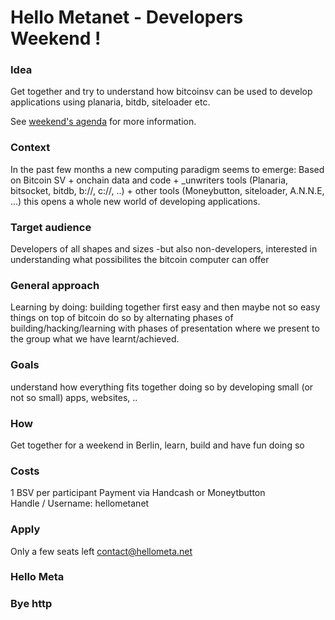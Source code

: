 # Hello Metanet - Developers Weekend !

### Idea
  Get together and try to understand how bitcoinsv can be used to develop applications using planaria, bitdb, siteloader etc.<br>
  
  See [weekend's agenda](weekend.md) for more information.

### Context
  In the past few months a new computing paradigm seems to emerge:
Based on Bitcoin SV + onchain data and code + _unwriters tools (Planaria, bitsocket, bitdb, b://, c://, ..) + other tools (Moneybutton, siteloader, A.N.N.E, ...) this opens a whole new world of developing applications.

### Target audience
Developers of all shapes and sizes -but also non-developers, interested in understanding what possibilites the bitcoin computer can offer

### General approach
Learning by doing: building together first easy and then maybe not so easy things on top of bitcoin do so by alternating phases of building/hacking/learning with phases of presentation where we present to the group what we have learnt/achieved.

### Goals
understand how everything fits together
doing so by developing small (or not so small) apps, websites, ..

### How
Get together for a weekend in Berlin, learn, build and have fun doing so

### Costs
1 BSV per participant
Payment via Handcash or Moneytbutton  
Handle / Username: hellometanet 

### Apply 
Only a few seats left
contact@hellometa.net


### Hello Meta
### Bye http 
